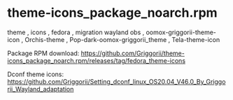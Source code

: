 # theme-icons_package_noarch.rpm
theme , icons , fedora , migration wayland obs , oomox-griggorii-theme-icon , Orchis-theme , Pop-dark-oomox-griggorii_theme , Tela-theme-icon

Package RPM download: https://github.com/Griggorii/theme-icons_package_noarch.rpm/releases/tag/fedora_theme-icons

Dconf theme icons: https://github.com/Griggorii/Setting_dconf_linux_OS20.04_V46.0_By_Griggorii_Wayland_adaptation
